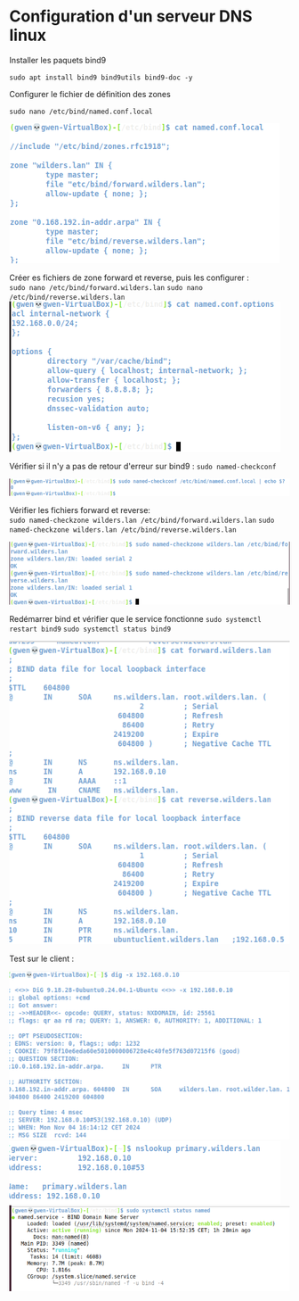 # Configuration d'un serveur DNS linux 

Installer les paquets bind9
```
sudo apt install bind9 bind9utils bind9-doc -y
```  

Configurer le fichier de définition des zones
```
sudo nano /etc/bind/named.conf.local 
```  
![zone](./DNSCONF3.png)  

Créer es fichiers de zone forward et reverse, puis les configurer :   
`sudo nano /etc/bind/forward.wilders.lan`
`sudo nano /etc/bind/reverse.wilders.lan`
![zones2](./DNSCONF2.png)


Vérifier si il n'y a pas de retour d'erreur sur bind9 :
`sudo named-checkconf`

![test](./DNSecho0.png)

Vérifier les fichiers forward et reverse:  
`sudo named-checkzone wilders.lan /etc/bind/forward.wilders.lan`
`sudo named-checkzone wilders.lan /etc/bind/reverse.wilders.lan`

![test](./DNScheckzone.png)

Redémarrer bind et vérifier que le service fonctionne
`sudo systemctl restart bind9`
`sudo systemctl status bind9`

![Status](./DNSCONF.png)

Test sur le client :

![Test1](./DNS3.png)
![Test2](./DNS4.png)
![Test3](./DNS6.png)


